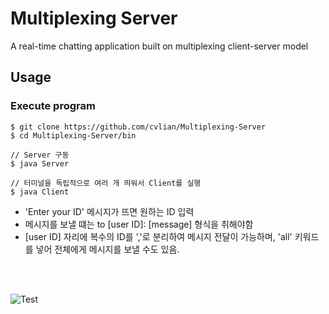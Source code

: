 # Multiplexing Server

A real-time chatting application built on multiplexing client-server model

## Usage

### Execute program

    $ git clone https://github.com/cvlian/Multiplexing-Server
    $ cd Multiplexing-Server/bin
 
    // Server 구동
    $ java Server
    
    // 터미널을 독립적으로 여러 개 띄워서 Client를 실행
    $ java Client

* 'Enter your ID' 메시지가 뜨면 원하는 ID 입력
* 메시지를 보낼 떄는 to [user ID]: [message] 형식을 취해야함
* [user ID] 자리에 복수의 ID를 ','로 분리하여 메시지 전달이 가능하며, 'all' 키워드를 넣어 전체에게 메시지를 보낼 수도 있음.
</br>
</br>

  ![Test](https://user-images.githubusercontent.com/65039504/131438078-7664ba6f-308b-4a09-a058-8aea8a2ebe27.gif)


